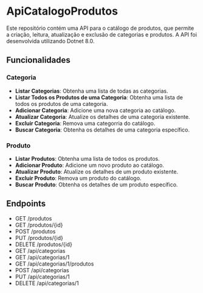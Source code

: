 # ApiCatalogoProdutos

Este repositório contém uma API para o catálogo de produtos, que permite a criação, leitura, atualização e exclusão de categorias e produtos. A API foi desenvolvida utilizando Dotnet 8.0.

## Funcionalidades

### Categoria
- **Listar Categorias**: Obtenha uma lista de todas as categorias.
- **Listar Todos os Produtos de uma Categoria**: Obtenha uma lista de todos os produtos de uma categoria.
- **Adicionar Categoria**: Adicione uma nova categoria ao catálogo.
- **Atualizar Categoria**: Atualize os detalhes de uma categoria existente.
- **Excluir Categoria**: Remova uma categorria do catálogo.
- **Buscar Categoria**: Obtenha os detalhes de uma categoria específico.

### Produto
- **Listar Produtos**: Obtenha uma lista de todos os produtos.
- **Adicionar Produto**: Adicione um novo produto ao catálogo.
- **Atualizar Produto**: Atualize os detalhes de um produto existente.
- **Excluir Produto**: Remova um produto do catálogo.
- **Buscar Produto**: Obtenha os detalhes de um produto específico.

## Endpoints

- GET /produtos
- GET /produtos/{id}
- POST /produtos
- PUT /produtos/{id}
- DELETE /produtos/{id}
- GET /api/categorias
- GET /api/categorias/1
- GET /api/categorias/1/produtos
- POST /api/categorias
- PUT /api/categorias/1
- DELETE /api/categorias/1

